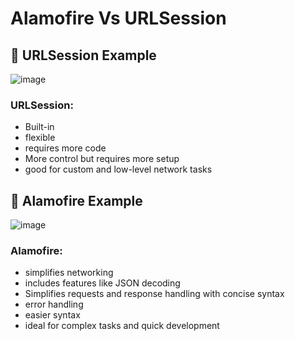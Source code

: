 # Alamofire Vs URLSession

## 🔬 URLSession Example
![image](https://github.com/user-attachments/assets/7e9818fd-96af-4785-bf52-01e7699167e8)

### URLSession: 
  - Built-in
  - flexible
  - requires more code
  - More control but requires more setup
  - good for custom and low-level network tasks

## 🔭 Alamofire Example
![image](https://github.com/user-attachments/assets/933db20c-587a-430a-9e01-62aa7326e408)

### Alamofire:
  - simplifies networking
  - includes features like JSON decoding
  - Simplifies requests and response handling with concise syntax
  - error handling
  - easier syntax
  - ideal for complex tasks and quick development


